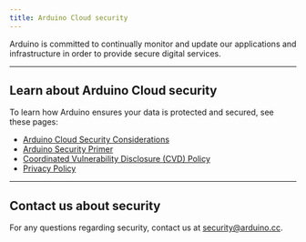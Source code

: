 ```yaml
---
title: Arduino Cloud security
---
```


Arduino is committed to continually monitor and update our applications and infrastructure in order to provide secure digital services.

---

## Learn about Arduino Cloud security

To learn how Arduino ensures your data is protected and secured, see these pages:

* [Arduino Cloud Security Considerations](https://docs.arduino.cc/arduino-cloud/features/security-considerations)
* [Arduino Security Primer](https://blog.arduino.cc/2020/07/02/arduino-security-primer/)
* [Coordinated Vulnerability Disclosure (CVD) Policy](https://www.arduino.cc/en/security)
* [Privacy Policy](https://www.arduino.cc/en/privacy-policy)

---

## Contact us about security

For any questions regarding security, contact us at security@arduino.cc.
